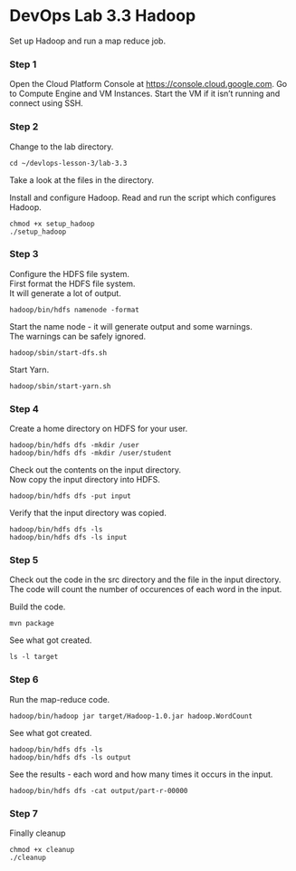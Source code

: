 # DevOps Lab 3.3 Hadoop

Set up Hadoop and run a map reduce job.

### Step 1

Open the Cloud Platform Console at https://console.cloud.google.com. Go to Compute Engine and VM Instances. Start the VM if it isn’t running and connect using SSH.

### Step 2

Change to the lab directory.

`cd ~/devlops-lesson-3/lab-3.3`  

 Take a look at the files in the directory.

 Install and configure Hadoop.
 Read and run the script which configures Hadoop.

`chmod +x setup_hadoop`  
`./setup_hadoop`  

### Step 3

Configure the HDFS file system.  
First format the HDFS file system.  
It will generate a lot of output.  

`hadoop/bin/hdfs namenode -format`  

Start the name node - it will generate output and some warnings.  
The warnings can be safely ignored.  

`hadoop/sbin/start-dfs.sh`  

Start Yarn.  

`hadoop/sbin/start-yarn.sh`  

### Step 4

Create a home directory on HDFS for your user.  

`hadoop/bin/hdfs dfs -mkdir /user`  
`hadoop/bin/hdfs dfs -mkdir /user/student`  

Check out the contents on the input directory.  
Now copy the input directory into HDFS.  

`hadoop/bin/hdfs dfs -put input`  

Verify that the input directory was copied.  

`hadoop/bin/hdfs dfs -ls`  
`hadoop/bin/hdfs dfs -ls input`  

### Step 5

Check out the code in the src directory and the file in the input directory.
The code will count the number of occurences of each word in the input.

Build the code.

`mvn package`  

See what got created.  

`ls -l target`  

### Step 6

Run the map-reduce code.  

`hadoop/bin/hadoop jar target/Hadoop-1.0.jar hadoop.WordCount`  

See what got created.

`hadoop/bin/hdfs dfs -ls`  
`hadoop/bin/hdfs dfs -ls output`  

See the results - each word and how many times it occurs in the input.

`hadoop/bin/hdfs dfs -cat output/part-r-00000`  

### Step 7

Finally cleanup

`chmod +x cleanup`  
`./cleanup`  


